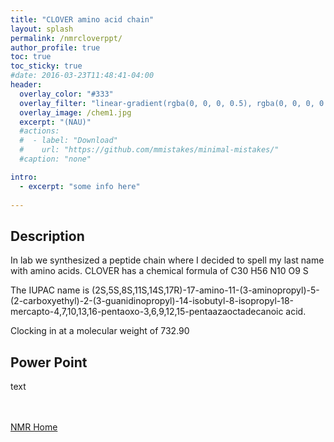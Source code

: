 ```yaml
---
title: "CLOVER amino acid chain"
layout: splash
permalink: /nmrcloverppt/
author_profile: true
toc: true
toc_sticky: true
#date: 2016-03-23T11:48:41-04:00
header:
  overlay_color: "#333"
  overlay_filter: "linear-gradient(rgba(0, 0, 0, 0.5), rgba(0, 0, 0, 0.5))"
  overlay_image: /chem1.jpg
  excerpt: "(NAU)"
  #actions:
  #  - label: "Download"
  #    url: "https://github.com/mmistakes/minimal-mistakes/"
  #caption: "none"

intro: 
  - excerpt: "some info here"   
   
---
```

## Description
In lab we synthesized a peptide chain where I decided to spell my last name with amino acids. CLOVER has a chemical formula of C30 H56 N10 O9 S

The IUPAC name is (2S,5S,8S,11S,14S,17R)-17-amino-11-(3-aminopropyl)-5-(2-carboxyethyl)-2-(3-guanidinopropyl)-14-isobutyl-8-isopropyl-18-mercapto-4,7,10,13,16-pentaoxo-3,6,9,12,15-pentaazaoctadecanoic acid.

Clocking in at a molecular weight of 732.90

## Power Point
text

<br><br>
[NMR Home](/nmrproj/)

